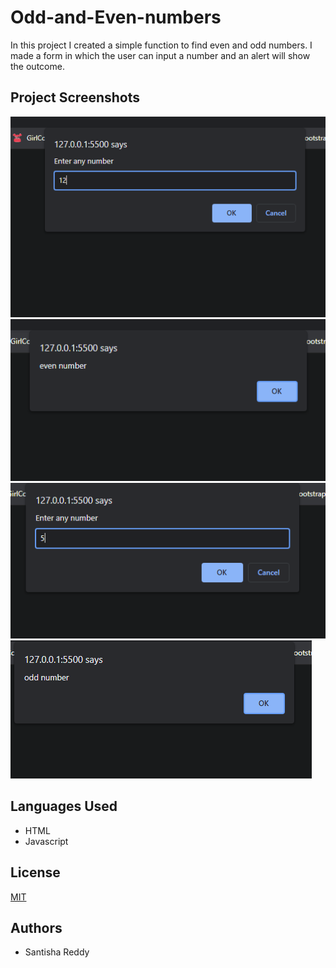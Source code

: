 # Odd-and-Even-numbers

In this project I created a simple function to find even and odd numbers. I made a form in which the user can input a number and an alert will show the outcome.

## Project Screenshots

![Project Screenshot](images/screenshot2.PNG)
![Project Screenshot](images/screenshot3.PNG)
![Project Screenshot](images/screenshot4.PNG)
![Project Screenshot](images/screenshot5.PNG)

## Languages Used

- HTML
- Javascript

## License

[MIT](https://choosealicense.com/licenses/mit/)

## Authors

- Santisha Reddy
